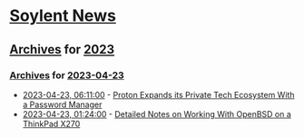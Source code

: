 # [Soylent News](../../../README.md)

## [Archives](../../index.md) for [2023](../index.md)

### [Archives](../../index.md) for [2023-04-23](index.md)

* [2023-04-23, 06:11:00](https://soylentnews.org/article.pl?sid=23/04/21/1731255&from=rss) - [Proton Expands its Private Tech Ecosystem With a Password Manager](https://soylentnews.org/article.pl?sid=23/04/21/1731255&from=rss)
* [2023-04-23, 01:24:00](https://soylentnews.org/article.pl?sid=23/04/21/1727201&from=rss) - [Detailed Notes on Working With OpenBSD on a ThinkPad X270](https://soylentnews.org/article.pl?sid=23/04/21/1727201&from=rss)
